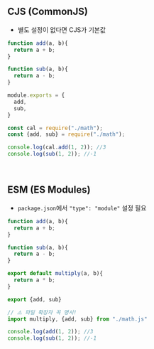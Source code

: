 ## CJS (CommonJS)
- 별도 설정이 없다면 CJS가 기본값 
```javascript
function add(a, b){
  return a + b;
}

function sub(a, b){
  return a - b;
}

module.exports = {
  add,
  sub,
}
```
```javascript
const cal = require("./math");
const {add, sub} = require("./math");

console.log(cal.add(1, 2)); //3
console.log(sub(1, 2)); //-1
```
<br/>

## ESM (ES Modules)
- `package.json`에서 `"type": "module"` 설정 필요
```javascript
function add(a, b){
  return a + b;
}

function sub(a, b){
  return a - b;
}

export default multiply(a, b){
  return a * b;
}

export {add, sub}
```
```javascript
// ⚠️ 파일 확장자 꼭 명시!
import multiply, {add, sub} from "./math.js"

console.log(add(1, 2)); //3
console.log(sub(1, 2)); //-1
```
